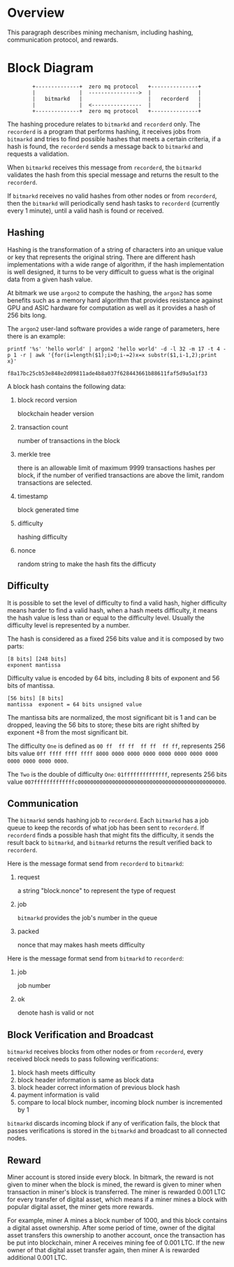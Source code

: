 # Overview

This paragraph describes mining mechanism, including hashing, communication protocol, and rewards.

# Block Diagram

            +--------------+  zero mq protocol   +---------------+
            |              |  ---------------->  |               |
            |   bitmarkd   |                     |   recorderd   |
            |              |  <----------------  |               |
            +--------------+  zero mq protocol   +---------------+

The hashing procedure relates to `bitmarkd` and `recorderd` only. The `recorderd` is a program that performs hashing, it receives jobs from `bitmarkd` and tries to find possible hashes that meets a certain criteria, if a hash is found, the `recorderd` sends a message back to `bitmarkd` and requests a validation.

When `bitmarkd` receives this message from `recorderd`, the `bitmarkd` validates the hash from this special message and returns the result to the `recorderd`.

If `bitmarkd` receives no valid hashes from other nodes or from `recorderd`, then the `bitmarkd` will periodically send hash tasks to `recorderd` (currently every 1 minute), until a valid hash is found or received.

## Hashing

Hashing is the transformation of a string of characters into an unique value or key that represents the original string. There are different hash implementations with a wide range of algorithm, if the hash implementation is well designed, it turns to be very difficult to guess what is the original data from a given hash value.

At bitmark we use `argon2` to compute the hashing, the `argon2` has some benefits such as a memory hard algorithm that provides resistance against GPU and ASIC hardware for computation as well as it provides a hash of 256 bits long.

The `argon2` user-land software provides a wide range of parameters, here there is an example:

```
printf '%s' 'hello world' | argon2 'hello world' -d -l 32 -m 17 -t 4 -p 1 -r | awk '{for(i=length($1);i>0;i-=2)x=x substr($1,i-1,2);print x}'

f8a17bc25cb53e848e2d09811ade4b8a037f628443661b88611faf5d9a5a1f33
```

A block hash contains the following data:

1. block record version

    blockchain header version

1. transaction count

    number of transactions in the block

1. merkle tree

    there is an allowable limit of maximum 9999 transactions hashes per block, if the number of verified transactions are above the limit, random transactions are selected.

1. timestamp

    block generated time

1. difficulty

    hashing difficulty

1. nonce

    random string to make the hash fits the difficuty

## Difficulty

It is possible to set the level of difficulty to find a valid hash, higher difficulty means harder to find a valid hash, when a hash meets difficulty, it means the hash value is less than or equal to the difficulty level. Usually the difficulty level is represented by a number.

The hash is considered as a fixed 256 bits value and it is composed by two parts:

    [8 bits] [248 bits]
    exponent mantissa

Difficulty value is encoded by 64 bits, including 8 bits of exponent and 56 bits of mantissa.

    [56 bits] [8 bits]
    mantissa  exponent = 64 bits unsigned value

The mantissa bits are normalized, the most significant bit is 1 and can be dropped, leaving the 56 bits to store; these bits are right shifted by exponent +8 from the most significant bit.

The difficulty `One` is defined as `00 ff  ff ff  ff ff  ff ff`, represents 256 bits value `0ff ffff ffff ffff 8000 0000 0000 0000 0000 0000 0000 0000 0000 0000 0000 0000`.

The `Two` is the double of difficulty `One`: `01ffffffffffffff`, represents 256 bits value `007fffffffffffffc00000000000000000000000000000000000000000000000`.

## Communication

The `bitmarkd` sends hashing job to `recorderd`. Each `bitmarkd` has a job queue to keep the records of what job has been sent to `recorderd`. If `recorderd` finds a possible hash that might fits the difficulty, it sends the result back to `bitmarkd`, and `bitmarkd` returns the result verified back to `recorderd`.

Here is the message format send from `recorderd` to `bitmarkd`:

1. request

    a string "block.nonce" to represent the type of request

1. job

    `bitmarkd` provides the job's number in the queue

1. packed

    nonce that may makes hash meets difficulty

Here is the message format send from `bitmarkd` to `recorderd`:

1. job

    job number

1. ok

    denote hash is valid or not

## Block Verification and Broadcast

`bitmarkd` receives blocks from other nodes or from `recorderd`, every received block needs to pass following verifications:

1. block hash meets difficulty
1. block header information is same as block data
1. block header correct information of previous block hash
1. payment information is valid
1. compare to local block number, incoming block number is incremented by 1

`bitmarkd` discards incoming block if any of verification fails, the block that passes verifications is stored in the `bitmarkd` and broadcast to all connected nodes.

## Reward

Miner account is stored inside every block. In bitmark, the reward is not given to miner when the block is mined, the reward is given to miner when transaction in miner's block is transferred. The miner is rewarded 0.001 LTC for every transfer of digital asset, which means if a miner mines a block with popular digital asset, the miner gets more rewards.

For example, miner A mines a block number of 1000, and this block contains a digital asset ownership. After some period of time, owner of the digital asset transfers this ownership to another account, once the transaction has be put into blockchain, miner A receives mining fee of 0.001 LTC. If the new owner of that digital asset transfer again, then miner A is rewarded additional 0.001 LTC.
